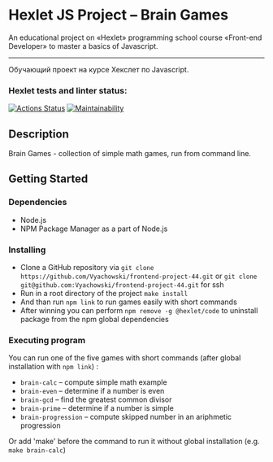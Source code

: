 # Hexlet JS Project – Brain Games
An educational project on «Hexlet» programming school course «Front-end Developer» to master a basics of Javascript.

___

Обучающий проект на курсе Хекслет по Javascript.

### Hexlet tests and linter status:
[![Actions Status](https://github.com/Vyachowski/frontend-project-44/workflows/hexlet-check/badge.svg)](https://github.com/Vyachowski/frontend-project-44/actions)
[![Maintainability](https://api.codeclimate.com/v1/badges/e48cef0b51bc1ff7be5c/maintainability)](https://codeclimate.com/github/Vyachowski/frontend-project-44/maintainability)

## Description

Brain Games - collection of simple math games, run from command line.

## Getting Started

### Dependencies

* Node.js
* NPM Package Manager as a part of Node.js

### Installing

* Clone a GitHub repository via ```git clone https://github.com/Vyachowski/frontend-project-44.git``` or ```git clone git@github.com:Vyachowski/frontend-project-44.git``` for ssh
* Run in a root directory of the project ```make install```
* And than run ```npm link``` to run games easily with short commands
* After winning you can perform ```npm remove -g @hexlet/code``` to uninstall package from the npm global dependencies

### Executing program

You can run one of the five games with short commands (after global installation with ```npm link```) :
* ```brain-calc``` – compute simple math example
* ```brain-even``` – determine if a number is even
* ```brain-gcd``` – find the greatest common divisor
* ```brain-prime``` – determine if a number is simple
* ```brain-progression``` – compute skipped number in an ariphmetic progression

Or add 'make' before the command to run it without global installation (e.g. ```make brain-calc```)
